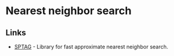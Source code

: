 # Nearest neighbor search

## Links

* [SPTAG](https://github.com/microsoft/SPTAG) - Library for fast approximate nearest neighbor search.

